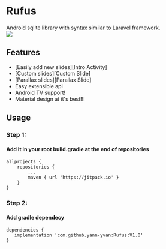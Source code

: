 # Rufus
Android sqlite library with syntax similar to Laravel framework.
<br>
[![](https://jitpack.io/v/yann-yvan/Rufus.svg)](https://jitpack.io/#yann-yvan/Rufus)

## Features
  - [Easily add new slides][Intro Activity]
  - [Custom slides][Custom Slide]
  - [Parallax slides][Parallax Slide]
  - Easy extensible api
  - Android TV support!
  - Material design at it's best!!!

## Usage

### Step 1:
#### Add it in your root build.gradle at the end of repositories
```
allprojects {
	repositories {
		...
		maven { url 'https://jitpack.io' }
	}
}
```

### Step 2:
#### Add gradle dependecy
```
dependencies {
   implementation 'com.github.yann-yvan:Rufus:V1.0'
}
```
